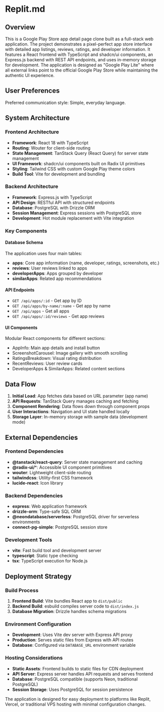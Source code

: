 # Replit.md

## Overview

This is a Google Play Store app detail page clone built as a full-stack web application. The project demonstrates a pixel-perfect app store interface with detailed app listings, reviews, ratings, and developer information. It features a React frontend with TypeScript and shadcn/ui components, an Express.js backend with REST API endpoints, and uses in-memory storage for development. The application is designed as "Google Play Lite" where all external links point to the official Google Play Store while maintaining the authentic UI experience.

## User Preferences

Preferred communication style: Simple, everyday language.

## System Architecture

### Frontend Architecture
- **Framework**: React 18 with TypeScript
- **Routing**: Wouter for client-side routing
- **State Management**: TanStack Query (React Query) for server state management
- **UI Framework**: shadcn/ui components built on Radix UI primitives
- **Styling**: Tailwind CSS with custom Google Play theme colors
- **Build Tool**: Vite for development and bundling

### Backend Architecture
- **Framework**: Express.js with TypeScript
- **API Design**: RESTful API with structured endpoints
- **Database**: PostgreSQL with Drizzle ORM
- **Session Management**: Express sessions with PostgreSQL store
- **Development**: Hot module replacement with Vite integration

### Key Components

#### Database Schema
The application uses four main tables:
- **apps**: Core app information (name, developer, ratings, screenshots, etc.)
- **reviews**: User reviews linked to apps
- **developerApps**: Apps grouped by developer
- **similarApps**: Related app recommendations

#### API Endpoints
- `GET /api/apps/:id` - Get app by ID
- `GET /api/apps/by-name/:name` - Get app by name
- `GET /api/apps` - Get all apps
- `GET /api/apps/:id/reviews` - Get app reviews

#### UI Components
Modular React components for different sections:
- AppInfo: Main app details and install button
- ScreenshotCarousel: Image gallery with smooth scrolling
- RatingsBreakdown: Visual rating distribution
- RecentReviews: User review cards
- DeveloperApps & SimilarApps: Related content sections

## Data Flow

1. **Initial Load**: App fetches data based on URL parameter (app name)
2. **API Requests**: TanStack Query manages caching and fetching
3. **Component Rendering**: Data flows down through component props
4. **User Interactions**: Navigation and UI state handled locally
5. **Storage Layer**: In-memory storage with sample data (development mode)

## External Dependencies

### Frontend Dependencies
- **@tanstack/react-query**: Server state management and caching
- **@radix-ui/***: Accessible UI component primitives
- **wouter**: Lightweight client-side routing
- **tailwindcss**: Utility-first CSS framework
- **lucide-react**: Icon library

### Backend Dependencies
- **express**: Web application framework
- **drizzle-orm**: Type-safe SQL ORM
- **@neondatabase/serverless**: PostgreSQL driver for serverless environments
- **connect-pg-simple**: PostgreSQL session store

### Development Tools
- **vite**: Fast build tool and development server
- **typescript**: Static type checking
- **tsx**: TypeScript execution for Node.js

## Deployment Strategy

### Build Process
1. **Frontend Build**: Vite bundles React app to `dist/public`
2. **Backend Build**: esbuild compiles server code to `dist/index.js`
3. **Database Migration**: Drizzle handles schema migrations

### Environment Configuration
- **Development**: Uses Vite dev server with Express API proxy
- **Production**: Serves static files from Express with API routes
- **Database**: Configured via `DATABASE_URL` environment variable

### Hosting Considerations
- **Static Assets**: Frontend builds to static files for CDN deployment
- **API Server**: Express server handles API requests and serves frontend
- **Database**: PostgreSQL compatible (supports Neon, traditional PostgreSQL)
- **Session Storage**: Uses PostgreSQL for session persistence

The application is designed for easy deployment to platforms like Replit, Vercel, or traditional VPS hosting with minimal configuration changes.